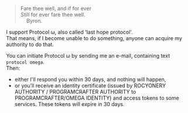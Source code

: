 > Fare thee well, and if for ever  
> Still for ever fare thee well.  
> &nbsp; &nbsp; Byron.

I support Protocol ω, also called 'last hope protocol'.  
That means, if I become unable to do something, anyone can acquire my authority to do that.

You can initiate Protocol ω by sending me an e-mail, containing text `protocol omega`.  
Then:
- either I'll respond you within 30 days, and nothing will happen,
- or you'll receive an identity certificate (issued by ROCYONERY AUTHORITY / PROGRAMCRAFTER AUTHORITY to PROGRAMCRAFTER/OMEGA IDENTITY) and
  access tokens to some services. These tokens will expire in 30 days.
